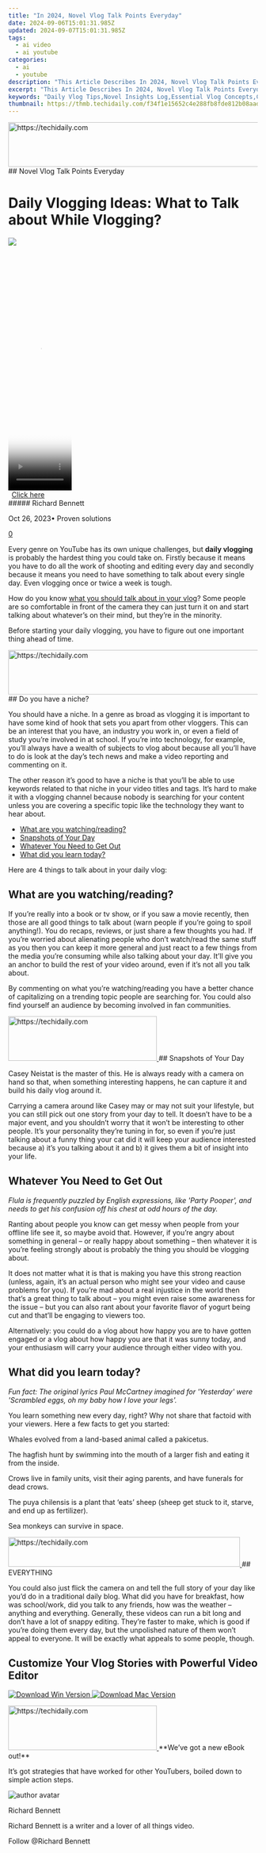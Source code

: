 ```yaml
---
title: "In 2024, Novel Vlog Talk Points Everyday"
date: 2024-09-06T15:01:31.985Z
updated: 2024-09-07T15:01:31.985Z
tags:
  - ai video
  - ai youtube
categories:
  - ai
  - youtube
description: "This Article Describes In 2024, Novel Vlog Talk Points Everyday"
excerpt: "This Article Describes In 2024, Novel Vlog Talk Points Everyday"
keywords: "Daily Vlog Tips,Novel Insights Log,Essential Vlog Concepts,Common Vlog Themes,Everyday Vlogging Guide,Innovative Vlog Topics,Regular Vlog Ideas"
thumbnail: https://thmb.techidaily.com/f34f1e15652c4e288fb8fde812b08aadacd96fb0989998d476930eca7a23cc9b.jpg
---
```


<!-- affiliate ads begin -->
<a href="https://ephamedtechinc.pxf.io/c/5597632/2137227/26400" target="_top" id="2137227">
  <img src="//a.impactradius-go.com/display-ad/26400-2137227" border="0" alt="https://techidaily.com" width="728" height="90"/>
</a>
<img height="0" width="0" src="https://ephamedtechinc.pxf.io/i/5597632/2137227/26400" style="position:absolute;visibility:hidden;" border="0" />
<!-- affiliate ads end -->
## Novel Vlog Talk Points Everyday

# Daily Vlogging Ideas: What to Talk about While Vlogging?

![](https://images.wondershare.com/filmora/article-images/richard-bennett.jpg)

<!-- affiliate ads begin -->
<span id="1977004">
					<video width="128" height="480" style="cursor:pointer"
           poster="//a.impactradius-go.com/display-clicktoplayimage/1977004.png"
           onclick="if(!this.playClicked){this.play();this.setAttribute('controls',true);this.playClicked=true;}">
	   <source src="//a.impactradius-go.com/display-ad/22993-1977004">
	   <img src="//a.impactradius-go.com/display-clicktoplayimage/1977004.png" style="border: none; height: 100%; width: 100%; object-fit: contain">
	</video>
	<div style="width:80px;text-align:center"><a href="javascript:window.open(decodeURIComponent('https%3A%2F%2Fhomestyler.sjv.io%2Fc%2F5597632%2F1977004%2F22993'), '_blank');void(0);">Click here</a></div>
</span>
<img height="0" width="0" src="https://imp.pxf.io/i/5597632/1977004/22993" style="position:absolute;visibility:hidden;" border="0" />
<!-- affiliate ads end -->
##### Richard Bennett

 Oct 26, 2023• Proven solutions

[0](#commentsBoxSeoTemplate)

Every genre on YouTube has its own unique challenges, but **daily vlogging** is probably the hardest thing you could take on. Firstly because it means you have to do all the work of shooting and editing every day and secondly because it means you need to have something to talk about every single day. Even vlogging once or twice a week is tough.

How do you know [what you should talk about in your vlog](https://tools.techidaily.com/wondershare/filmora/download/)? Some people are so comfortable in front of the camera they can just turn it on and start talking about whatever’s on their mind, but they’re in the minority.

Before starting your daily vlogging, you have to figure out one important thing ahead of time.

<!-- affiliate ads begin -->
<a href="https://appsumo.8odi.net/c/5597632/2130889/7443" target="_top" id="2130889">
  <img src="//a.impactradius-go.com/display-ad/7443-2130889" border="0" alt="https://techidaily.com" width="600" height="90"/>
</a>
<img height="0" width="0" src="https://appsumo.8odi.net/i/5597632/2130889/7443" style="position:absolute;visibility:hidden;" border="0" />
<!-- affiliate ads end -->
## Do you have a niche?

  You should have a niche. In a genre as broad as vlogging it is important to have some kind of hook that sets you apart from other vloggers. This can be an interest that you have, an industry you work in, or even a field of study you’re involved in at school. If you’re into technology, for example, you’ll always have a wealth of subjects to vlog about because all you’ll have to do is look at the day’s tech news and make a video reporting and commenting on it.

The other reason it’s good to have a niche is that you’ll be able to use keywords related to that niche in your video titles and tags. It’s hard to make it with a vlogging channel because nobody is searching for your content unless you are covering a specific topic like the technology they want to hear about.

* [What are you watching/reading?](#watching)
* [Snapshots of Your Day](#snapshots)
* [Whatever You Need to Get Out](#get-out)
* [What did you learn today?](#learn)

Here are 4 things to talk about in your daily vlog:

## What are you watching/reading?

 If you’re really into a book or tv show, or if you saw a movie recently, then those are all good things to talk about (warn people if you’re going to spoil anything!). You do recaps, reviews, or just share a few thoughts you had. If you’re worried about alienating people who don’t watch/read the same stuff as you then you can keep it more general and just react to a few things from the media you’re consuming while also talking about your day. It’ll give you an anchor to build the rest of your video around, even if it’s not all you talk about.

By commenting on what you’re watching/reading you have a better chance of capitalizing on a trending topic people are searching for. You could also find yourself an audience by becoming involved in fan communities.

<!-- affiliate ads begin -->
<a href="https://aligracehair.sjv.io/c/5597632/2135400/19272" target="_top" id="2135400">
  <img src="//a.impactradius-go.com/display-ad/19272-2135400" border="0" alt="https://techidaily.com" width="300" height="90"/>
</a>
<img height="0" width="0" src="https://aligracehair.sjv.io/i/5597632/2135400/19272" style="position:absolute;visibility:hidden;" border="0" />
<!-- affiliate ads end -->
## Snapshots of Your Day

 Casey Neistat is the master of this. He is always ready with a camera on hand so that, when something interesting happens, he can capture it and build his daily vlog around it.

Carrying a camera around like Casey may or may not suit your lifestyle, but you can still pick out one story from your day to tell. It doesn’t have to be a major event, and you shouldn’t worry that it won’t be interesting to other people. It’s your personality they’re tuning in for, so even if you’re just talking about a funny thing your cat did it will keep your audience interested because a) it’s you talking about it and b) it gives them a bit of insight into your life.

## Whatever You Need to Get Out

_Flula is frequently puzzled by English expressions, like 'Party Pooper', and needs to get his confusion off his chest at odd hours of the day._

 Ranting about people you know can get messy when people from your offline life see it, so maybe avoid that. However, if you’re angry about something in general – or really happy about something – then whatever it is you’re feeling strongly about is probably the thing you should be vlogging about.

It does not matter what it is that is making you have this strong reaction (unless, again, it’s an actual person who might see your video and cause problems for you). If you’re mad about a real injustice in the world then that’s a great thing to talk about – you might even raise some awareness for the issue – but you can also rant about your favorite flavor of yogurt being cut and that’ll be engaging to viewers too.

Alternatively: you could do a vlog about how happy you are to have gotten engaged or a vlog about how happy you are that it was sunny today, and your enthusiasm will carry your audience through either video with you.

## What did you learn today?

 _Fun fact: The original lyrics Paul McCartney imagined for 'Yesterday' were 'Scrambled eggs, oh my baby how I love your legs'._

 You learn something new every day, right? Why not share that factoid with your viewers. Here a few facts to get you started:

 Whales evolved from a land-based animal called a pakicetus.

The hagfish hunt by swimming into the mouth of a larger fish and eating it from the inside.

Crows live in family units, visit their aging parents, and have funerals for dead crows.

The puya chilensis is a plant that ‘eats’ sheep (sheep get stuck to it, starve, and end up as fertilizer).

Sea monkeys can survive in space.

<!-- affiliate ads begin -->
<a href="https://aligracehair.sjv.io/c/5597632/2135404/19272" target="_top" id="2135404">
  <img src="//a.impactradius-go.com/display-ad/19272-2135404" border="0" alt="https://techidaily.com" width="468" height="60"/>
</a>
<img height="0" width="0" src="https://aligracehair.sjv.io/i/5597632/2135404/19272" style="position:absolute;visibility:hidden;" border="0" />
<!-- affiliate ads end -->
## EVERYTHING

You could also just flick the camera on and tell the full story of your day like you’d do in a traditional daily blog. What did you have for breakfast, how was school/work, did you talk to any friends, how was the weather – anything and everything. Generally, these videos can run a bit long and don’t have a lot of snappy editing. They’re faster to make, which is good if you’re doing them every day, but the unpolished nature of them won’t appeal to everyone. It will be exactly what appeals to some people, though.

## Customize Your Vlog Stories with Powerful Video Editor

[![Download Win Version](https://images.wondershare.com/filmora/guide/download-btn-win.jpg) ](https://tools.techidaily.com/wondershare/filmora/download/) [![Download Mac Version](https://images.wondershare.com/filmora/guide/download-btn-mac.jpg) ](https://tools.techidaily.com/wondershare/filmora/download/)

<!-- affiliate ads begin -->
<a href="https://aligracehair.sjv.io/c/5597632/2115932/19272" target="_top" id="2115932">
  <img src="//a.impactradius-go.com/display-ad/19272-2115932" border="0" alt="https://techidaily.com" width="300" height="90"/>
</a>
<img height="0" width="0" src="https://aligracehair.sjv.io/i/5597632/2115932/19272" style="position:absolute;visibility:hidden;" border="0" />
<!-- affiliate ads end -->
**We’ve got a new eBook out!**

It’s got strategies that have worked for other YouTubers, boiled down to simple action steps.

![author avatar](https://images.wondershare.com/filmora/article-images/richard-bennett.jpg)

Richard Bennett

Richard Bennett is a writer and a lover of all things video.

Follow @Richard Bennett


<ins class="adsbygoogle"
     style="display:block"
     data-ad-format="autorelaxed"
     data-ad-client="ca-pub-7571918770474297"
     data-ad-slot="1223367746"></ins>



<ins class="adsbygoogle"
     style="display:block"
     data-ad-client="ca-pub-7571918770474297"
     data-ad-slot="8358498916"
     data-ad-format="auto"
     data-full-width-responsive="true"></ins>


